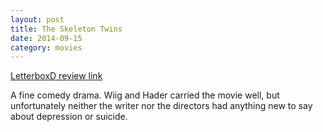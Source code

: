 ```yaml
---
layout: post
title: The Skeleton Twins 
date: 2014-09-15
category: movies
---
```

 
[LetterboxD review link](http://letterboxd.com/samarthbhaskar/film/the-skeleton-twins/)

 A fine comedy drama. Wiig and Hader carried the movie well, but unfortunately neither the writer nor the directors had anything new to say about depression or suicide.
